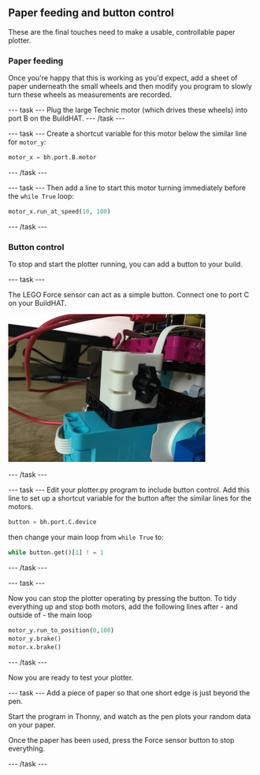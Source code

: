 ## Paper feeding and button control

These are the final touches need to make a usable, controllable paper plotter. 

### Paper feeding

Once you're happy that this is working as you'd expect, add a sheet of paper underneath the small wheels and then modify you program to slowly turn these wheels as measurements are recorded.

--- task ---
Plug the large Technic motor (which drives these wheels) into port B on the BuildHAT. 
--- /task ---

--- task ---
Create a shortcut variable for this motor below the similar line for `motor_y`:
```python
motor_x = bh.port.B.motor

```
--- /task ---

--- task ---
Then add a line to start this motor turning immediately before the `while True` loop:

```python
motor_x.run_at_speed(10, 100)

```

--- /task ---

### Button control

To stop and start the plotter running, you can add a button to your build.

--- task ---

The LEGO Force sensor can act as a simple button. Connect one to port C on your BuildHAT.

![Build part 2](images/force.jpg)

--- /task ---

--- task ---
Edit your plotter.py program to include button control. Add this line to set up a shortcut variable for the button after the similar lines for the motors.

```python
button = bh.port.C.device

```
then change your main loop from `while True` to:

```python
while button.get()[1] ! = 1

```
--- /task ---

--- task ---

Now you can stop the plotter operating by pressing the button. To tidy everything up and stop both motors, add the following lines after - and outside of -  the main loop

```python
motor_y.run_to_position(0,100)
motor_y.brake()
motor.x.brake()

```
--- /task ---

Now you are ready to test your plotter. 

--- task ---
Add a piece of paper so that one short edge is just beyond the pen.

Start the program in Thonny, and watch as the pen plots your random data on your paper.

Once the paper has been used, press the Force sensor button to stop everything. 

--- /task ---